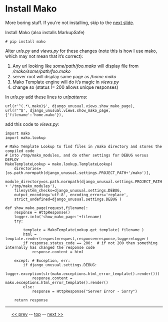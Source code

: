 Install Mako
=========

More boring stuff. If you're not installing, skip to the [next slide](05.md).

Install Mako (also installs MarkupSafe)

    # pip install mako

Alter _urls.py_ and _views.py_ for these changes (note this is how I use mako, which may not mean that it’s correct):

1. Any url looking like _some/path/foo.mako_ will display file from _/mako/some/path/foo.mako_
2. server root will display same page as _/home.mako_
3. Mako Template engine will do it’s magic in _views.py_
4. change so (status != 200 allows unique responses)

In _urls.py_ add these lines to _urlpatterns_:

    url(r'^(.*\.mako)$', django_unusual.views.show_mako_page),
    url(r'^$', django_unusual.views.show_mako_page, {'filename':'home.mako'}),

add this code to _views.py_:

    import mako
    import mako.lookup

    # Mako Template Lookup to find files in /mako directory and stores the compiled code
    # into /tmp/mako_modules, and do other settings for DEBUG versus DEPLOY
    MakoTemplateLookup = mako.lookup.TemplateLookup(
        directories=[os.path.normpath(django_unusual.settings.PROJECT_PATH+'/mako')],
        module_directory=os.path.normpath(django_unusual.settings.PROJECT_PATH + '/tmp/mako_modules'),
        filesystem_checks=django_unusual.settings.DEBUG,
        output_encoding='utf-8', encoding_errors='replace',
        strict_undefined=django_unusual.settings.DEBUG )

    def show_mako_page(request,filename):
        response = HttpResponse()
        logger.info('show_mako_page:'+filename)
        try:

            template = MakoTemplateLookup.get_template( filename )
            html = template.render(request=request,response=response,logger=logger)
            if response.status_code == 200:  # if not 200 then something internally has changed the response code
                response.content = html

        except: # Exception, err:
            if django_unusual.settings.DEBUG:
                logger.exception(str(mako.exceptions.html_error_template().render()))
                response.content = mako.exceptions.html_error_template().render()
            else:
                response = HttpResponse("Server Error - Sorry")

        return response

------

&nbsp;&nbsp;&nbsp;&nbsp; [&lt;&lt; prev](03.md) -- [top](../README.md) -- [next &gt;&gt;](05.md)